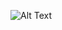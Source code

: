 
![Alt Text](https://www.google.com/url?sa=i&url=https%3A%2F%2Fwww.pinterest.com%2Fpin%2F31314159894516921%2F&psig=AOvVaw1T6QBabEK-RYAQNrKHHCH7&ust=1727981884843000&source=images&cd=vfe&opi=89978449&ved=0CBMQjRxqFwoTCLDX7KSw8IgDFQAAAAAdAAAAABAS)

<!--
**leena2899/leena2899** is a ✨ _special_ ✨ repository because its `README.md` (this file) appears on your GitHub profile.

Here are some ideas to get you started:

- 🔭 I’m currently working on ...
- 🌱 I’m currently learning ...
- 👯 I’m looking to collaborate on ...
- 🤔 I’m looking for help with ...
- 💬 Ask me about ...
- 📫 How to reach me: ...
- 😄 Pronouns: ...
- ⚡ Fun fact: ...
-->
